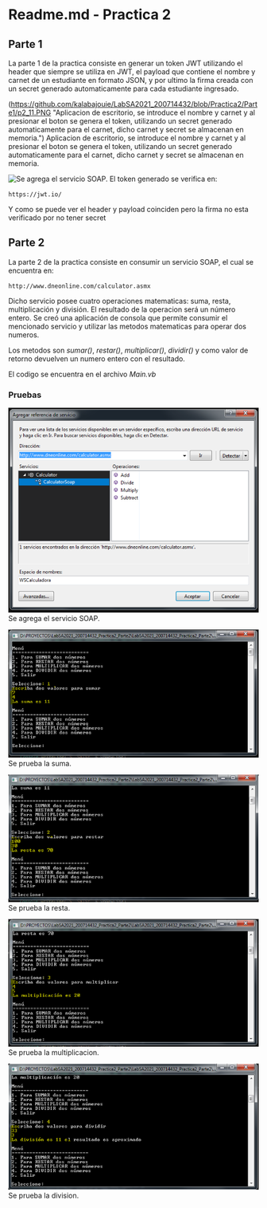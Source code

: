 # Readme.md - Practica 2

## Parte 1
La parte 1 de la practica consiste en generar un token JWT utilizando el header que siempre se utiliza en JWT, el payload que contiene el nombre y carnet de un estudiante en formato JSON, y por ultimo la firma creada con un secret generado automaticamente para cada estudiante ingresado.

(https://github.com/kalabajouie/LabSA2021_200714432/blob/Practica2/Parte1/p2_11.PNG "Aplicacion de escritorio, se introduce el nombre y carnet y al presionar el boton se genera el token, utilizando un secret generado automaticamente para el carnet, dicho carnet y secret se almacenan en memoria.")
Aplicacion de escritorio, se introduce el nombre y carnet y al presionar el boton se genera el token, utilizando un secret generado automaticamente para el carnet, dicho carnet y secret se almacenan en memoria.


![Se agrega el servicio SOAP.](https://github.com/kalabajouie/LabSA2021_200714432/blob/Practica2/Parte2/p2_12.PNG "Se agrega el servicio SOAP.")
El token generado se verifica en:
```
https://jwt.io/
```
Y como se puede ver el header y payload coinciden pero la firma no esta verificado por no tener secret


## Parte 2
La parte 2 de la practica consiste en consumir un servicio SOAP, el cual se encuentra en:

```
http://www.dneonline.com/calculator.asmx
```
Dicho servicio posee cuatro operaciones matematicas: suma, resta, multiplicación y división. El resultado de la operacion será un número entero. Se creó una aplicación de consola que permite consumir el mencionado servicio y utilizar las metodos matematicas para operar dos numeros.

Los metodos son _sumar()_, _restar()_, _multiplicar()_, _dividir()_ y como valor de retorno devuelven un numero entero con el resultado.

El codigo se encuentra en el archivo _Main.vb_

### Pruebas

![Se agrega el servicio SOAP.](https://github.com/kalabajouie/LabSA2021_200714432/blob/Practica2/Parte2/p2_1.PNG "Se agrega el servicio SOAP.")
Se agrega el servicio SOAP.

![Se prueba la suma.](https://github.com/kalabajouie/LabSA2021_200714432/blob/Practica2/Parte2/p2_2.PNG "Se prueba la suma.")
Se prueba la suma.

![Se prueba la resta.](https://github.com/kalabajouie/LabSA2021_200714432/blob/Practica2/Parte2/p2_3.PNG "Se prueba la resta.")
Se prueba la resta.

![Se prueba la multiplicacion.](https://github.com/kalabajouie/LabSA2021_200714432/blob/Practica2/Parte2/p2_4.PNG "Se prueba la multiplicacion.")
Se prueba la multiplicacion.

![Se prueba la division.](https://github.com/kalabajouie/LabSA2021_200714432/blob/Practica2/Parte2/p2_5.PNG "Se prueba la division.")
Se prueba la division.
